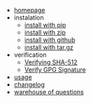 - [homepage](/)
- instalation 
  - [install with pip](/I_installwithpip.md)
  - [install with zip](/I_installwithzip.md)
  - [install with github](/I_installwithgithub.md)
  - [install with tar.gz](/I_installwithtar.gz.md)
- verification
  - [Verifying SHA-512](/_v_shaverif.md)
  - [Verify GPG Signature](/_v_gpgVerif.md)
- [usage](/_usage.md)
- [changelog](/CHANGELOG.md)
- [warehouse of questions](/__warehouseofquestions.md)